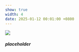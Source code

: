 ```yaml
---
show: true
width: 4
date: 2025-01-12 00:01:00 +0800
---
```

<div>
  <img data-src="assets/images/etc/life1.jpg" class="lazy w-100 rounded-top" src="{{ '/assets/images/empty_300x200.png' | relative_url }}" style="max-width: 300px; height: auto;">
  <div class="card-body">
    <h5 class="card-title">placeholder</h5>
  </div>
</div>
